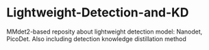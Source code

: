 # Lightweight-Detection-and-KD
MMdet2-based reposity about lightweight detection model: Nanodet, PicoDet. Also including detection knowledge distillation method
